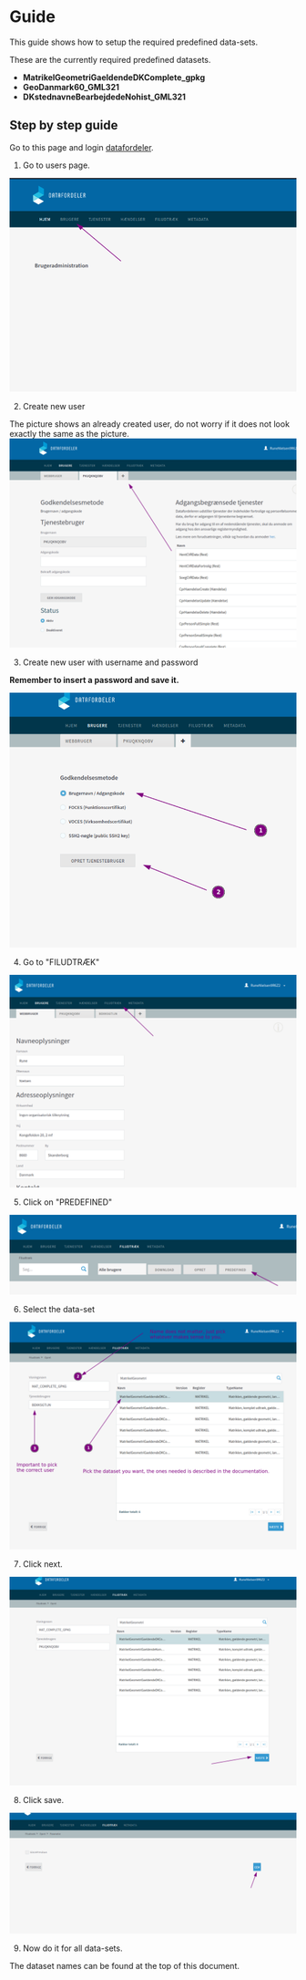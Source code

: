 # Guide

This guide shows how to setup the required predefined data-sets.

These are the currently required predefined datasets.

* __MatrikelGeometriGaeldendeDKComplete_gpkg__
* __GeoDanmark60_GML321__
* __DKstednavneBearbejdedeNohist_GML321__

## Step by step guide

Go to this page and login [datafordeler](https://selfservice.datafordeler.dk/home).

1. Go to users page.

![Go to users page.](/docs/0_go_to_users.png)

2. Create new user

The picture shows an already created user, do not worry if it does not look exactly the same as the picture.
![Create new user.](/docs/1_new_user.png)

3. Create new user with username and password

__Remember to insert a password and save it.__

![Create user.](/docs/2_create_user.png)

4. Go to "FILUDTRÆK"

![Go to file download.](/docs/3_go_to_file_download.png)

5. Click on "PREDEFINED"

![Click on predefined.](/docs/4_click_on_predefined.png)

6. Select the data-set

![Create user.](/docs/5_select_predefined.png)

7. Click next.

![Click next.](/docs/6_click_next.png)

8. Click save.

![Save.](/docs/7_save.png)

9. Now do it for all data-sets.

The dataset names can be found at the top of this document.
